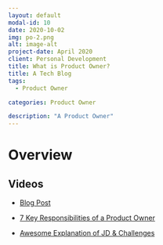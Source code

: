 ```yaml
---
layout: default
modal-id: 10
date: 2020-10-02
img: po-2.png
alt: image-alt
project-date: April 2020
client: Personal Development
title: What is Product Owner?
title: A Tech Blog
tags:
  - Product Owner

categories: Product Owner

description: "A Product Owner"
---
```


# Overview

## Videos

- [Blog Post](https://www.scaledagileframework.com/product-owner/)
- [7 Key Responsibilities of a Product Owner](https://www.lucidchart.com/blog/product-owner-roles-and-responsibilitieshttps://www.lucidchart.com/blog/product-owner-roles-and-responsibilities)

- [Awesome Explanation of JD & Challenges](https://www.youtube.com/watch?v=502ILHjX9EE)